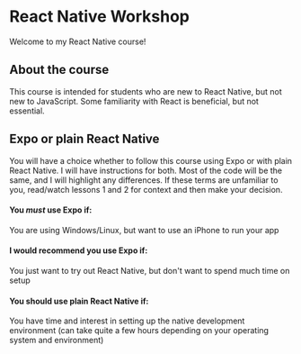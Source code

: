# React Native Workshop

Welcome to my React Native course!

## About the course

This course is intended for students who are new to React Native, but not new to JavaScript. Some familiarity with React is beneficial, but not essential.

## Expo or plain React Native

You will have a choice whether to follow this course using Expo or with plain React Native. I will have instructions for both. Most of the code will be the same, and I will highlight any differences. If these terms are unfamiliar to you, read/watch lessons 1 and 2 for context and then make your decision.

#### You _must_ use Expo if:

You are using Windows/Linux, but want to use an iPhone to run your app

#### I would recommend you use Expo if:

You just want to try out React Native, but don't want to spend much time on setup

#### You should use plain React Native if:

You have time and interest in setting up the native development environment (can take quite a few hours depending on your operating system and environment)

